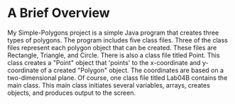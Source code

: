 <html>
  
  <head>
  </head>
  
  <body>
  
 <h1>A Brief Overview</h1>
  
  <p>
    </t>My Simple-Polygons project is a simple Java program that creates three types of polygons. The program includes five class files. Three of the class files represent each polygon object that can be created. These files are Rectangle, Triangle, and Circle. There is also a class file titled Point. This class creates a "Point" object that 'points' to the x-coordinate and y-coordinate of a created "Polygon" object. The coordinates are based on a two-dimensional plane. Of course, one class file titled Lab04B contains the main class. This main class initiates several variables, arrays, creates objects, and produces output to the screen.
  </p>
  
  </body>
  
  
  
  
  
  
  
  
  
  
  </html>
